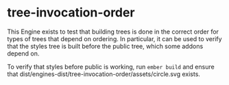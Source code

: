 # tree-invocation-order

This Engine exists to test that building trees is done in the correct order for
types of trees that depend on ordering. In particular, it can be used to verify
that the styles tree is built before the public tree, which some addons depend
on.

To verify that styles before public is working, run `ember build` and ensure
that dist/engines-dist/tree-invocation-order/assets/circle.svg exists.
